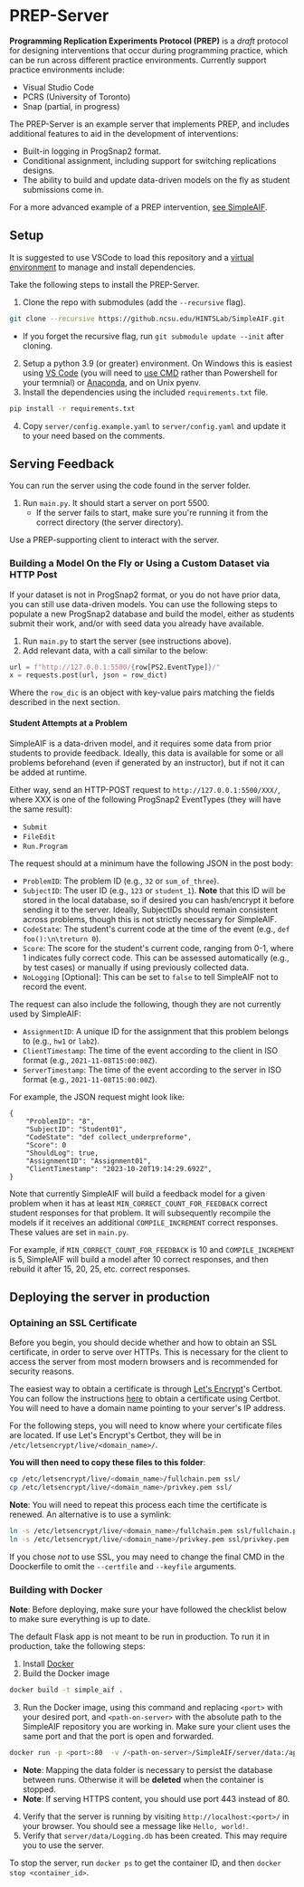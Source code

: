 # PREP-Server

**Programming Replication Experiments Protocol (PREP)** is a *draft* protocol for designing interventions that occur during programming practice, which can be run across different practice environments. Currently support practice environments include:
* Visual Studio Code
* PCRS (University of Toronto)
* Snap (partial, in progress)

The PREP-Server is an example server that implements PREP, and includes additional features to aid in the development of interventions:
* Built-in logging in ProgSnap2 format.
* Conditional assignment, including support for switching replications designs.
* The ability to build and update data-driven models on the fly as student submissions come in.

For a more advanced example of a PREP intervention, [see SimpleAIF](https://github.com/thomaswp/SimpleAIF).

## Setup

It is suggested to use VSCode to load this repository and a [virtual environment](https://code.visualstudio.com/docs/python/environments) to manage and install dependencies.

Take the following steps to install the PREP-Server.

1. Clone the repo with submodules (add the `--recursive` flag).
```bash
git clone --recursive https://github.ncsu.edu/HINTSLab/SimpleAIF.git
```
   * If you forget the recursive flag, run `git submodule update --init` after cloning.
2. Setup a python 3.9 (or greater) environment. On Windows this is easiest using [VS Code](https://code.visualstudio.com/docs/python/environments) (you will need to [use CMD](https://code.visualstudio.com/docs/terminal/profiles) rather than Powershell for your termnial) or [Anaconda](https://conda.io/projects/conda/en/latest/user-guide/tasks/manage-environments.html#activating-an-environment), and on Unix pyenv.
3. Install the dependencies using the included ``requirements.txt`` file.
```bash
pip install -r requirements.txt
```
4. Copy `server/config.example.yaml` to `server/config.yaml` and update it to your need based on the comments.


## Serving Feedback

You can run the server using the code found in the server folder.
1. Run ``main.py``. It should start a server on port 5500.
   * If the server fails to start, make sure you're running it from the correct directory (the server directory).

Use a PREP-supporting client to interact with the server.

### Building a Model On the Fly or Using a Custom Dataset via HTTP Post

If your dataset is not in ProgSnap2 format, or you do not have prior data, you can still use data-driven models. You can use the following steps to populate a new ProgSnap2 database and build the model, either as students submit their work, and/or with seed data you already have available.

1) Run `main.py` to start the server (see instructions above).
2) Add relevant data, with a call similar to the below:

```python
url = f"http://127.0.0.1:5500/{row[PS2.EventType]}/"
x = requests.post(url, json = row_dict)
```

Where the `row_dic` is an object with key-value pairs matching the fields described in the next section.

#### Student Attempts at a Problem

SimpleAIF is a data-driven model, and it requires some data from prior students to provide feedback. Ideally, this data is available for some or all problems beforehand (even if generated by an instructor), but if not it can be added at runtime.

Either way, send an HTTP-POST request to `http://127.0.0.1:5500/XXX/`, where XXX is one of the following ProgSnap2 EventTypes (they will have the same result):
* `Submit`
* `FileEdit`
* `Run.Program`

The request should at a minimum have the following JSON in the post body:
* `ProblemID`: The problem ID (e.g., `32` or `sum_of_three`).
* `SubjectID`: The user ID (e.g., `123` or `student_1`). **Note** that this ID will be stored in the local database, so if desired you can hash/encrypt it before sending it to the server. Ideally, SubjectIDs should remain consistent across problems, though this is not strictly necessary for SimpleAIF.
* `CodeState`: The student's current code at the time of the event (e.g., `def foo():\n\treturn 0`).
* `Score`: The score for the student's current code, ranging from 0-1, where 1 indicates fully correct code. This can be assessed automatically (e.g., by test cases) or manually if using previously collected data.
* `NoLogging` [Optional]: This can be set to `false` to tell SimpleAIF not to record the event.

The request can also include the following, though they are not currently used by SimpleAIF:
* `AssignmentID`: A unique ID for the assignment that this problem belongs to (e.g., `hw1` or `lab2`).
* `ClientTimestamp`: The time of the event according to the client in ISO format (e.g., `2021-11-08T15:00:00Z`).
* `ServerTimestamp`: The time of the event according to the server in ISO format (e.g., `2021-11-08T15:00:00Z`).

For example, the JSON request might look like:
```
{
    "ProblemID": "8",
    "SubjectID": "Student01",
    "CodeState": "def collect_underpreforme",
    "Score": 0
    "ShouldLog": true,
    "AssignmentID": "Assignment01",
    "ClientTimestamp": "2023-10-20T19:14:29.692Z",
}
```

Note that currently SimpleAIF will build a feedback model for a given problem when it has at least `MIN_CORRECT_COUNT_FOR_FEEDBACK` correct student responses for that problem. It will subsequently recompile the models if it receives an additional `COMPILE_INCREMENT` correct responses. These values are set in `main.py`.

For example, if `MIN_CORRECT_COUNT_FOR_FEEDBACK` is 10 and `COMPILE_INCREMENT` is 5, SimpleAIF will build a model after 10 correct responses, and then rebuild it after 15, 20, 25, etc. correct responses.

## Deploying the server in production

### Optaining an SSL Certificate

Before you begin, you should decide whether and how to obtain an SSL certificate, in order to serve over HTTPs. This is necessary for the client to access the server from most modern browsers and is recommended for security reasons.

The easiest way to obtain a certificate is through [Let's Encrypt](https://letsencrypt.org/)'s Certbot. You can follow the instructions [here](https://letsencrypt.org/getting-started/) to obtain a certificate using Certbot. You will need to have a domain name pointing to your server's IP address.

For the following steps, you will need to know where your certificate files are located. If use Let's Encrypt's Certbot, they will be in `/etc/letsencrypt/live/<domain_name>/`.

**You will then need to copy these files to this folder**:
```bash
cp /etc/letsencrypt/live/<domain_name>/fullchain.pem ssl/
cp /etc/letsencrypt/live/<domain_name>/privkey.pem ssl/
```

**Note**: You will need to repeat this process each time the certificate is renewed. An alternative is to use a symlink:
```bash
ln -s /etc/letsencrypt/live/<domain_name>/fullchain.pem ssl/fullchain.pem
ln -s /etc/letsencrypt/live/<domain_name>/privkey.pem ssl/privkey.pem
```

If you chose *not* to use SSL, you may need to change the final CMD in the Doockerfile to omit the `--certfile` and `--keyfile` arguments.

### Building with Docker

**Note**: Before deploying, make sure your have followed the checklist below to make sure everything is up to date.

The default Flask app is not meant to be run in production. To run it in production, take the following steps:

1. Install [Docker](https://docs.docker.com/get-docker/)
2. Build the Docker image
```bash
docker build -t simple_aif .
```
3. Run the Docker image, using this command and replacing `<port>` with your desired port, and `<path-on-server>` with the absolute path to the SimpleAIF repository you are working in. Make sure your client uses the same port and that the port is open and forwarded.
```bash
docker run -p <port>:80  -v /<path-on-server>/SimpleAIF/server/data:/app/server/data simple_aif
```
  * **Note**: Mapping the data folder is necessary to persist the database between runs. Otherwise it will be **deleted** when the container is stopped.
  * **Note**: If serving HTTPS content, you should use port 443 instead of 80.
4. Verify that the server is running by visiting `http://localhost:<port>/` in your browser. You should see a message like `Hello, world!`.
5. Verify that `server/data/Logging.db` has been created. This may require you to use the server.

To stop the server, run `docker ps` to get the container ID, and then `docker stop <container_id>`.
